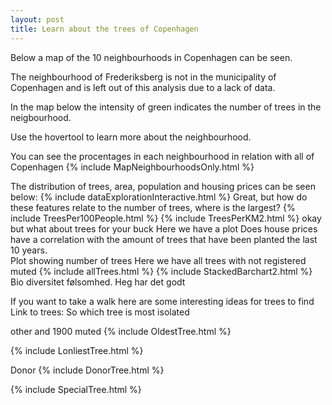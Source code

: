 ```yaml
---
layout: post
title: Learn about the trees of Copenhagen
---
```

Below a map of the 10 neighbourhoods in Copenhagen can be seen. 

The neighbourhood of Frederiksberg is not in the municipality of Copenhagen and is left out of this analysis due to a lack of data.

In the map below the intensity of green indicates the number of trees in the neigbourhood. 

Use the hovertool to learn more about the neighbourhood. 

You can see the procentages in each neighbourhood in relation with all of Copenhagen
{% include MapNeighbourhoodsOnly.html %}

The distribution of trees, area, population and housing prices can be seen below:
{% include dataExplorationInteractive.html %}
Great, but how do these features relate to the number of trees, where is the largest?
{% include TreesPer100People.html %}
{% include TreesPerKM2.html %}
okay but what about trees for your buck 
    Here we have a plot
Does house prices have a correlation with the amount of trees that have been planted the last 10 years.  
    Plot showing number of trees
Here we have all trees with not registered muted
{% include allTrees.html %}
{% include StackedBarchart2.html %}
Bio diversitet følsomhed. 
Heg har det godt


If you want to take a walk here are some interesting ideas for trees to find
Link to trees: 
So which tree is most isolated 

other and 1900 muted
{% include OldestTree.html %}

{% include LonliestTree.html %}

Donor
{% include DonorTree.html %}

{% include SpecialTree.html %}


